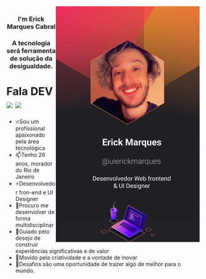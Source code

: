 <img align="right" src="./.github/erickmarques.jpg">
<h3 align="center">I'm Erick Marques Cabral</h3>
<h3 align="center">A tecnologia será ferramenta de solução da desigualdade.</h3>

<h1 align="left">
 Fala DEV 
 <img src="https://raw.githubusercontent.com/kaueMarques/kaueMarques/master/hi.gif" height="30px"/>
 <a href="https://www.linkedin.com/in/erick-marques-cabral-999b151b4/">
  <img align="center" heigth="20" Width="30" src="https://cdn.jsdelivr.net/gh/devicons/devicon/icons/linkedin/linkedin-original.svg"/>
 </a>
</h1>

 - 🔥Sou um profissional apaixonado pela área tecnológica
 - 📫Tenho 26 anos, morador do Rio de Janeiro
 - ⚡Desenvolvedor fron-end e UI Designer
 - 👯Procuro me desenvolver de forma multidisciplinar
 - 🔭Guiado pelo desejo de construir experiências significativas e de valor
 - 🤖Movido pela criatividade e a vontade de inovar
 - 💬Desafios são uma oportunidade de trazer algo de melhor para o mundo.
 
